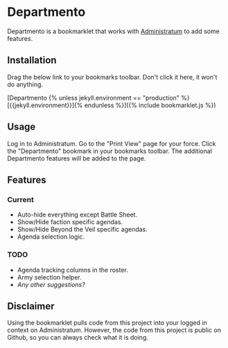 ---
---

# Departmento

Departmento is a bookmarklet that works with [Administratum](https://www.administratum.net)
to add some features.

## Installation

Drag the below link to your bookmarks toolbar. Don't click it here, it won't do anything.

[Departmento {% unless jekyll.environment == "production" %}[{{jekyll.environment}}]{% endunless %}]({% include bookmarklet.js %})

## Usage

Log in to Administratum. Go to the "Print View" page for your force. Click the "Departmento"
bookmark in your bookmarks toolbar. The additional Departmento features will be added to
the page.

## Features

### Current

- Auto-hide everything except Battle Sheet.
- Show/Hide faction specific agendas.
- Show/Hide Beyond the Veil specific agendas.
- Agenda selection logic.

### TODO

- Agenda tracking columns in the roster.
- Army selection helper.
- _Any other suggestions?_

## Disclaimer

Using the bookmarklet pulls code from this project into your logged in context on
Administratum. However, the code from this project is public on Github, so you
can always check what it is doing.
